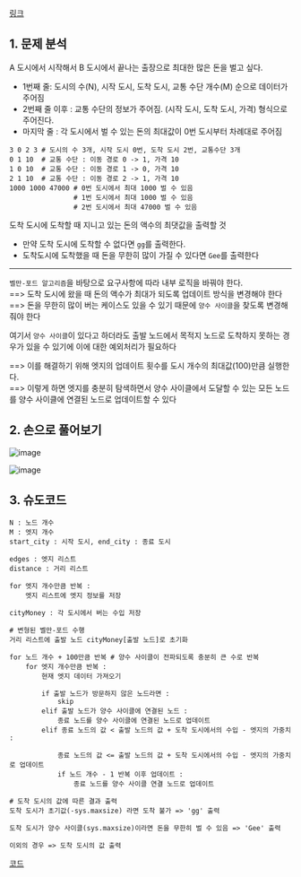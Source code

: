 [링크](https://www.acmicpc.net/problem/1219)

## 1. 문제 분석

A 도시에서 시작해서 B 도시에서 끝나는 출장으로 최대한 많은 돈을 벌고 싶다.


- 1번째 줄: 도시의 수(N), 시작 도시, 도착 도시, 교통 수단 개수(M) 순으로 데이터가 주어짐  
- 2번째 줄 이후 : 교통 수단의 정보가 주어짐. (시작 도시, 도착 도시, 가격) 형식으로 주어진다.
- 마지막 줄 : 각 도시에서 벌 수 있는 돈의 최대값이 0번 도시부터 차례대로 주어짐

```
3 0 2 3 # 도시의 수 3개, 시작 도시 0번, 도착 도시 2번, 교통수단 3개 
0 1 10  # 교통 수단 : 이동 경로 0 -> 1, 가격 10
1 0 10  # 교통 수단 : 이동 경로 1 -> 0, 가격 10 
2 1 10  # 교통 수단 : 이동 경로 2 -> 1, 가격 10 
1000 1000 47000 # 0번 도시에서 최대 1000 벌 수 있음
                # 1번 도시에서 최대 1000 벌 수 있음
                # 2번 도시에서 최대 47000 벌 수 있음
```

도착 도시에 도착할 때 지니고 있는 돈의 액수의 최댓값을 출력할 것 

- 만약 도착 도시에 도착할 수 없다면 `gg`를 출력한다.
- 도착도시에 도착했을 때 돈을 무한히 많이 가질 수 있다면 `Gee`를 출력한다

---

`벨만-포드 알고리즘`을 바탕으로 요구사항에 따라 내부 로직을 바꿔야 한다.  
==> 도착 도시에 왔을 때 돈의 액수가 최대가 되도록 업데이트 방식을 변경해야 한다  
==> 돈을 무한히 많이 버는 케이스도 있을 수 있기 때문에 `양수 사이클`을 찾도록 변경해줘야 한다

여기서 `양수 사이클`이 있다고 하더라도 출발 노드에서 목적지 노드로 도착하지 못하는 경우가 있을 수 있기에 이에 대한 예외처리가 필요하다

==> 이를 해결하기 위해 엣지의 업데이트 횟수를 도시 개수의 최대값(100)만큼 실행한다.  
==> 이렇게 하면 엣지를 충분히 탐색하면서 양수 사이클에서 도달할 수 있는 모든 노드를 양수 사이클에 연결된 노드로 업데이트할 수 있다

## 2. 손으로 풀어보기 

![image](../../image/day18/60번_001.png)

![image](../../image/day18/60번_002.png)

## 3. 슈도코드 

``` 
N : 노드 개수
M : 엣지 개수 
start_city : 시작 도시, end_city : 종료 도시 

edges : 엣지 리스트 
distance : 거리 리스트

for 엣지 개수만큼 반복 : 
    엣지 리스트에 엣지 정보를 저장 

cityMoney : 각 도시에서 버는 수입 저장 

# 변형된 벨만-포드 수행
거리 리스트에 출발 노드 cityMoney[출발 노드]로 초기화

for 노드 개수 + 100만큼 반복 # 양수 사이클이 전파되도록 충분히 큰 수로 반복 
    for 엣지 개수만큼 반복 : 
        현재 엣지 데이터 가져오기 

        if 출발 노드가 방문하지 않은 노드라면 : 
            skip
        elif 출발 노드가 양수 사이클에 연결된 노드 : 
            종료 노드를 양수 사이클에 연결된 노드로 업데이트 
        elif 종료 노드의 값 < 출발 노드의 값 + 도착 도시에서의 수입 - 엣지의 가중치 : 

            종료 노드의 값 <= 출발 노드의 값 + 도착 도시에서의 수입 - 엣지의 가중치로 업데이트 
            if 노드 개수 - 1 반복 이후 업데이트 : 
                종료 노드를 양수 사이클 연결 노드로 업데이트 

# 도착 도시의 값에 따른 결과 출력 
도착 도시가 초기값(-sys.maxsize) 라면 도착 불가 => 'gg' 출력 

도착 도시가 양수 사이클(sys.maxsize)이라면 돈을 무한히 벌 수 있음 => 'Gee' 출력 

이외의 경우 => 도착 도시의 값 출력
```

[코드](../../code/폴더/파일이름.py)